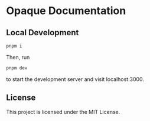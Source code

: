 # Opaque Documentation

## Local Development

```sh
pnpm i
```

Then, run

```sh
pnpm dev
```

to start the development server and visit localhost:3000.

## License

This project is licensed under the MIT License.
